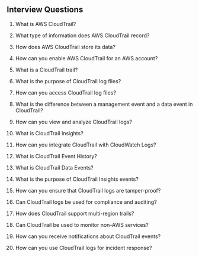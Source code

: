 Interview Questions
-------------------

1. What is AWS CloudTrail?

2. What type of information does AWS CloudTrail record?

3. How does AWS CloudTrail store its data?

4. How can you enable AWS CloudTrail for an AWS account?

5. What is a CloudTrail trail?

6. What is the purpose of CloudTrail log files?

7. How can you access CloudTrail log files?

8. What is the difference between a management event and a data event in CloudTrail?

9. How can you view and analyze CloudTrail logs?

10. What is CloudTrail Insights?

11. How can you integrate CloudTrail with CloudWatch Logs?

12. What is CloudTrail Event History?

13. What is CloudTrail Data Events?

14. What is the purpose of CloudTrail Insights events?

15. How can you ensure that CloudTrail logs are tamper-proof?

16. Can CloudTrail logs be used for compliance and auditing?

17. How does CloudTrail support multi-region trails?

18. Can CloudTrail be used to monitor non-AWS services?

19. How can you receive notifications about CloudTrail events?

20. How can you use CloudTrail logs for incident response?